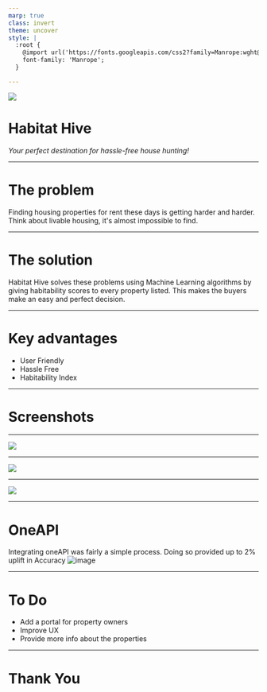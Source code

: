 ```yaml
---
marp: true
class: invert
theme: uncover
style: |
  :root {
    @import url('https://fonts.googleapis.com/css2?family=Manrope:wght@500;700&display=swap');
    font-family: 'Manrope';
  }

---
```

![](https://ik.imagekit.io/corvus/image.png?tr=h-300)
# Habitat Hive
_Your perfect destination for hassle-free house hunting!_

---
# The problem
Finding housing properties for rent these days is getting harder and harder. Think about livable housing, it's almost impossible to find.

----
# The solution
Habitat Hive solves these problems using Machine Learning algorithms by giving habitability scores to every property listed. This makes the buyers make an easy and perfect decision.

---
# Key advantages
- User Friendly
- Hassle Free
- Habitability Index

---
# Screenshots
---
![](https://ik.imagekit.io/corvus/Demo.png?tr=w-1000,updatedAt=1680967550741)

---

![](https://ik.imagekit.io/corvus/Demo1.png?tr=w-1000,updatedAt=1680967550741)

---
![](https://ik.imagekit.io/corvus/Demo2.png?tr=w-1000,updatedAt=1680967550741)

---
# OneAPI
Integrating oneAPI was fairly a simple process.
Doing so provided up to 2% uplift in Accuracy
![image](https://ik.imagekit.io/corvus/benchmark.png?tr=w-500,updatedAt=1680966710260)

---
# To Do
- Add a portal for property owners
- Improve UX
- Provide more info about the properties
---
# Thank You